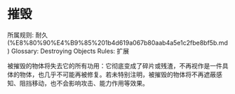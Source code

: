 # 摧毁

所属规则: 耐久 (%E8%80%90%E4%B9%85%201b4d619a067b80aab4a5e1c2fbe8bf5b.md)
Glossary: Destroying Objects
Rules: 扩展

被摧毁的物体将失去它的所有功用：它彻底变成了碎片或残渣，不再视作是一件具体的物体，也几乎不可能再被修复。若未特别注明，被摧毁的物体将不再遮蔽感知、阻挡移动，也不会影响攻击、能力作用等效果。
